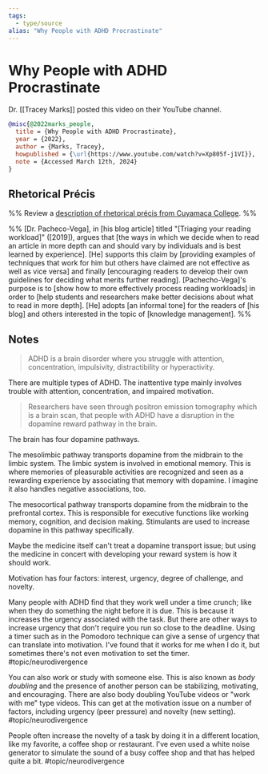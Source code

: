 ```yaml
---
tags:
  - type/source
alias: "Why People with ADHD Procrastinate"
---
```

# Why People with ADHD Procrastinate

Dr. [[Tracey Marks]] posted this video on their YouTube channel.

```bibtex
@misc{@2022marks_people,
  title = {Why People with ADHD Procrastinate},
  year = {2022},
  author = {Marks, Tracey},
  howpublished = {\url{https://www.youtube.com/watch?v=Xp805f-j1VI}},
  note = {Accessed March 12th, 2024}
}
```

## Rhetorical Précis
%% Review a [description of rhetorical précis from Cuyamaca College](https://www.cuyamaca.edu/student-support/tutoring-center/files/student-resources/rhetorical-precis-description-and-examples.pdf). %%

%%
[Dr. Pacheco-Vega], in [his blog article] titled "[Triaging your reading workload]" ([2019]), argues that [the ways in which we decide when to read an article in more depth can and should vary by individuals and is best learned by experience]. [He] supports this claim by [providing examples of techniques that work for him but others have claimed are not effective as well as vice versa] and finally [encouraging readers to develop their own guidelines for deciding what merits further reading]. [Pachecho-Vega]'s purpose is to [show how to more effectively process reading workloads] in order to [help students and researchers make better decisions about what to read in more depth]. [He] adopts [an informal tone] for the readers of [his blog] and others interested in the topic of [knowledge management]. 
%%
## Notes
> ADHD is a brain disorder where you struggle with attention, concentration, impulsivity,  distractibility or hyperactivity. 

There are multiple types of ADHD. The inattentive type mainly involves trouble with attention, concentration, and impaired motivation.

> Researchers have seen through positron emission tomography which is a brain scan, that people with ADHD have a disruption in the dopamine reward pathway in the brain. 

The brain has four dopamine pathways.

The mesolimbic pathway transports dopamine from the midbrain to the limbic system.
The limbic system is involved in emotional memory. This is where memories of pleasurable activities are recognized and seen as a rewarding experience by associating that memory with dopamine. I imagine it also handles negative associations, too.

The mesocortical pathway transports dopamine from the midbrain to the prefrontal cortex. This is responsible for executive functions like working memory, cognition, and decision making. Stimulants are used to increase dopamine in this pathway specifically.

Maybe the medicine itself can't treat a dopamine transport issue; but using the medicine in concert with developing your reward system is how it should work.

Motivation has four factors: interest, urgency, degree of challenge, and novelty.

Many people with ADHD find that they work well under a time crunch; like when they do something the night before it is due. This is because it increases the urgency associated with the task. But there are other ways to increase urgency that don't require you run so close to the deadline. Using a timer such as in the Pomodoro technique can give a sense of urgency that can translate into motivation. I've found that it works for me when I do it, but sometimes there's not even motivation to set the timer. #topic/neurodivergence 

You can also work or study with someone else. This is also known as *body doubling* and the presence of another person can be stabilizing, motivating, and encouraging. There are also body doubling YouTube videos or "work with me" type videos. This can get at the motivation issue on a number of factors, including urgency (peer pressure) and novelty (new setting). #topic/neurodivergence 

People often increase the novelty of a task by doing it in a different location, like my favorite, a coffee shop or restaurant. I've even used a white noise generator to simulate the sound of a busy coffee shop and that has helped quite a bit. #topic/neurodivergence 



